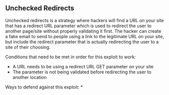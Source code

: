 ## Unchecked Redirects

Unchecked redirects is a strategy where hackers will find a URL on your site that has a redirect URL parameter which is used to redirect the user to another page/site without properly validating it first. The hacker can create a fake email to send to people using a link to the legitimate URL on your site, but include the redirect parameter that is actually redirecting the user to a site of their choosing.

Conditions that need to be met in order for this exploit to work:
  * A URL needs to be using a redirect URL GET parameter on your site 
  * The parameter is not being validated before redirecting the user to another location
  
Ways to defend against this exploit:
  * 
    
